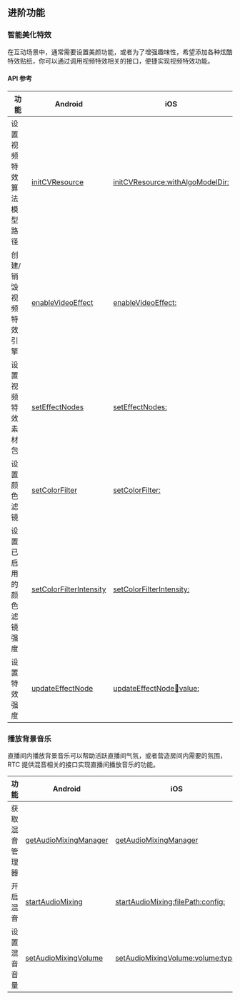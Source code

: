 ## 进阶功能

### 智能美化特效

在互动场景中，通常需要设置美颜功能，或者为了增强趣味性，希望添加各种炫酷特效贴纸，你可以通过调用视频特效相关的接口，便捷实现视频特效功能。
#### API 参考

|**功能** |**Android** |**iOS** |
|---|---|---|
|设置视频特效算法模型路径 |[initCVResource](Android-api#initcvresource) |[initCVResource:withAlgoModelDir:](iOS-api.md#initcvresource-withalgomodeldir)|
|创建/销毁视频特效引擎 |[enableVideoEffect](Android-api#enablevideoeffect) |[enableVideoEffect:](iOS-api.md#enablevideoeffect) |
|设置视频特效素材包 |[setEffectNodes](Android-api#seteffectnodes)|[setEffectNodes:](iOS-api.md#seteffectnodes)|
|设置颜色滤镜 |[setColorFilter](Android-api#setcolorfilter)|[setColorFilter:](iOS-api.md#setcolorfilter) |
|设置已启用的颜色滤镜强度 |[setColorFilterIntensity](Android-api#setcolorfilterintensity) |[setColorFilterIntensity:](iOS-api.md#setcolorfilterintensity)  |
|设置特效强度 |[updateEffectNode](Android-api#updateeffectnode) |[updateEffectNode:key:value:](iOS-api.md#updateeffectnode-key-value) |


### 播放背景音乐

直播间内播放背景音乐可以帮助活跃直播间气氛，或者营造房间内需要的氛围，RTC 提供混音相关的接口实现直播间播放音乐的功能。

|**功能** |**Android** |**iOS** |
|---|---|---|
|获取混音管理器 |[getAudioMixingManager](Android-api#getaudiomixingmanager) |[getAudioMixingManager](iOS-api.md#getaudiomixingmanager) |
|开启混音 |[startAudioMixing](Android-api#startaudiomixing) |[startAudioMixing:filePath:config:](iOS-api.md#startaudiomixing-filepath-config) |
|设置混音音量 |[setAudioMixingVolume](Android-api#setaudiomixingvolume) |[setAudioMixingVolume:volume:type:](iOS-api.md#setaudiomixingvolume-volume-type) |